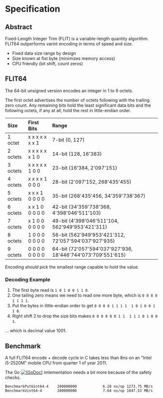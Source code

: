 # Specification

## Abstract

Fixed-Length Integer Trim (FLIT) is a variable-length quantity algorithm.
FLIT64 outperforms varint encoding in terms of speed and size.

* Fixed data size range by design
* Size known at fist byte (minimizes memory access)
* CPU friendly (bit shift, count zeros)



## FLIT64

The 64-bit unsigned version encodes an integer in 1 to 9 octets.

The first octet advertises the number of octets following with the trailing
zero count. Any remaining bits hold the least significant data bits and the
following octets, if any at all, hold the rest in little-endian order.

| Size      | First Bits       | Range                                                       |
|:----------|:-----------------|:------------------------------------------------------------|
| 1 octet   | x x x x x x x 1  |  7-bit (0, 127)                                             |
| 2 octets  | x x x x x x 1 0  | 14-bit (128, 16'383)                                        |
| 3 octets  | x x x x x 1 0 0  | 23-bit (16'384, 2'097'151)                                  |
| 4 octets  | x x x x 1 0 0 0  | 28-bit (2'097'152, 268'435'455)                             |
| 5 octets  | x x x 1 0 0 0 0  | 35-bit (268'435'456, 34'359'738'367)                        |
| 6 octets  | x x 1 0 0 0 0 0  | 42-bit (34'359'738'368, 4'398'046'511'103)                  |
| 7 octets  | x 1 0 0 0 0 0 0  | 49-bit (4'398'046'511'104, 562'949'953'421'311)             |
| 8 octets  | 1 0 0 0 0 0 0 0  | 56-bit (562'949'953'421'312, 72'057'594'037'927'935)        |
| 9 octets  | 0 0 0 0 0 0 0 0  | 64-bit (72'057'594'037'927'936, 18'446'744'073'709'551'615) |

Encoding *should* pick the smallest range capable to hold the value.


### Decoding Example

1. The first byte read is `1 0 1 0 0 1 1 0`.
2. One tailing zero means we need to read one more byte, which is `0 0 0 0 1 1 1 1`.
3. Put the bytes in little-endian order to get `0 0 0 0 1 1 1 1  1 0 1 0 0 1 1 0`.
4. Right shift 2 to drop the size bits makes `0 0 0 0 0 0 1 1  1 1 1 0 1 0 0 1`.

... which is decimal value 1001.



## Benchmark

A full FLIT64 encode + decode cycle in C takes less than 8ns on an "Intel i5-2520M" mobile CPU from quarter 1 of year 2011.

The Go
[![(GoDoc)](https://godoc.org/github.com/pascaldekloe/flit?status.svg)](https://godoc.org/github.com/pascaldekloe/flit)
imlementation needs a bit more because of the safety checks.

```
BenchmarkPutUint64-4   	200000000	         6.28 ns/op	1273.75 MB/s
BenchmarkUint64-4      	200000000	         7.64 ns/op	1047.53 MB/s
```

